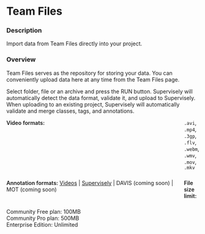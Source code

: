 # Team Files

### Description

Import data from Team Files directly into your project.

### Overview

Team Files serves as the repository for storing your data. You can conveniently upload data here at any time from the Team Files page.

Select folder, file or an archive and press the RUN button. Supervisely will automatically detect the data format, validate it, and upload to Supervisely.
When uploading to an existing project, Supervisely will automatically validate and merge classes, tags, and annotations.

<div style="display: grid; grid-template-columns: auto 1fr; grid-column-gap: 5px; grid-row-gap: 10px; grid-auto-rows: auto;">
  <b style="font-weight: 600; flex: none;" class="mr5">Video formats:</b>
  <span><code>.avi</code>, <code>.mp4</code>, <code>.3gp</code>, <code>.flv</code>, <code>.webm</code>, <code>.wmv</code>, <code>.mov</code>, <code>.mkv</code></span>

<b style="font-weight: 600; flex: none;" class="mr5">Annotation formats:</b>
<span>
<a href="https://docs.supervisely.com/import-and-export/import/import-using-web-ui" data-modal-href="https://raw.githubusercontent.com/supervisely-ecosystem/import-wizard-docs/master/converter_docs/videos/videos.md" data-key="sly-open-modal" data-modal-event="open-md-modal" >Videos</a><span> | </span>
<a href="https://docs.supervisely.com/import-and-export/import/supported-annotation-formats/videos/supervisely" data-modal-href="https://raw.githubusercontent.com/supervisely-ecosystem/import-wizard-docs/master/converter_docs/videos/supervisely.md" data-key="sly-open-modal" data-modal-event="open-md-modal" >Supervisely</a><span> | </span>
DAVIS (coming soon)<span> | </span>
MOT (coming soon)
</span>

<b style="font-weight: 600; flex: none;" class="mr5">File size limit:</b>

  <div>
    <div>Community Free plan: 100MB</div>
    <div>Community Pro plan: 500MB</div>
    <div>Enterprise Edition: Unlimited</div>
  </div>
</div>
